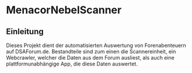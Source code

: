 # MenacorNebelScanner

## Einleitung

Dieses Projekt dient der automatisierten Auswertung von Forenabenteuern auf DSAForum.de. Bestandteile sind zum einen die Scannereinheit, ein Webcrawler, welcher die Daten aus dem Forum ausliest, als auch eine plattformunabhängige App, die diese Daten auswertet.